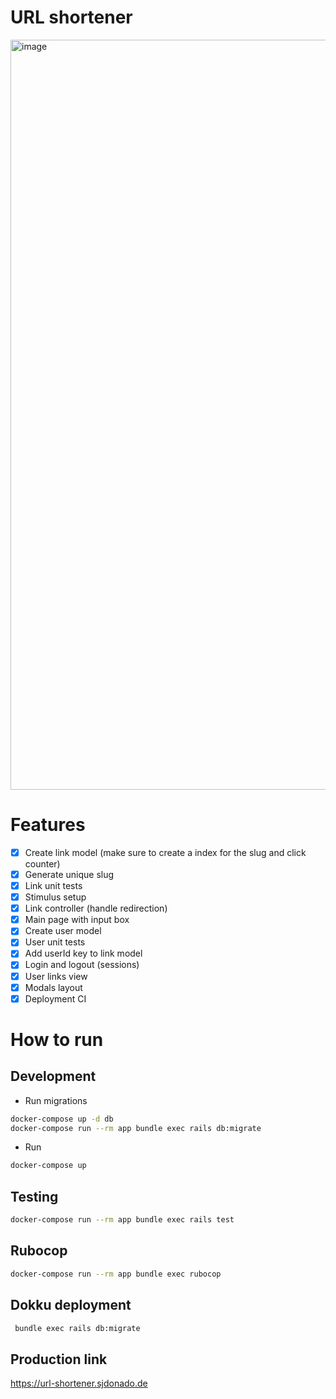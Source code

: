 # URL shortener

<img width="1200" alt="image" src="https://user-images.githubusercontent.com/27580836/227800665-4ff7e2ae-8189-4593-8961-496b7c9ac861.png">

# Features
- [x] Create link model (make sure to create a index for the slug and click counter)
- [x] Generate unique slug
- [x] Link unit tests
- [x] Stimulus setup
- [x] Link controller (handle redirection)
- [x] Main page with input box
- [x] Create user model
- [x] User unit tests
- [x] Add userId key to link model
- [x] Login and logout (sessions)
- [x] User links view
- [x] Modals layout
- [x] Deployment CI

# How to run

## Development
- Run migrations
```bash
docker-compose up -d db
docker-compose run --rm app bundle exec rails db:migrate
```
- Run
```bash
docker-compose up
```

## Testing
```bash
docker-compose run --rm app bundle exec rails test
```

## Rubocop
```bash
docker-compose run --rm app bundle exec rubocop 
```

## Dokku deployment
```bash
 bundle exec rails db:migrate
```

## Production link
https://url-shortener.sjdonado.de
